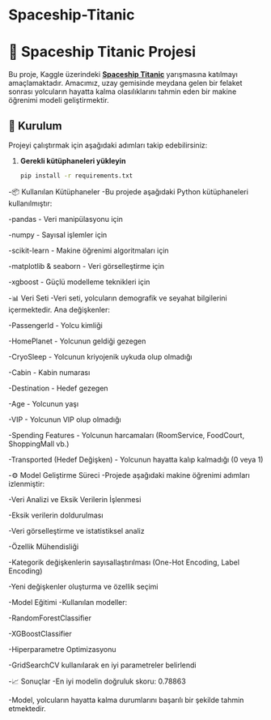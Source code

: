 # Spaceship-Titanic
# 🚀 Spaceship Titanic Projesi

Bu proje, Kaggle üzerindeki **[Spaceship Titanic](https://www.kaggle.com/competitions/spaceship-titanic/)** yarışmasına katılmayı amaçlamaktadır. Amacımız, uzay gemisinde meydana gelen bir felaket sonrası yolcuların hayatta kalma olasılıklarını tahmin eden bir makine öğrenimi modeli geliştirmektir.

## 🔧 Kurulum

Projeyi çalıştırmak için aşağıdaki adımları takip edebilirsiniz:

1. **Gerekli kütüphaneleri yükleyin**  
   ```bash
   pip install -r requirements.txt
-📦 Kullanılan Kütüphaneler
-Bu projede aşağıdaki Python kütüphaneleri kullanılmıştır:

-pandas - Veri manipülasyonu için

-numpy - Sayısal işlemler için

-scikit-learn - Makine öğrenimi algoritmaları için

-matplotlib & seaborn - Veri görselleştirme için

-xgboost - Güçlü modelleme teknikleri için

-📊 Veri Seti
-Veri seti, yolcuların demografik ve seyahat bilgilerini içermektedir. Ana değişkenler:

-PassengerId - Yolcu kimliği

-HomePlanet - Yolcunun geldiği gezegen

-CryoSleep - Yolcunun kriyojenik uykuda olup olmadığı

-Cabin - Kabin numarası

-Destination - Hedef gezegen

-Age - Yolcunun yaşı

-VIP - Yolcunun VIP olup olmadığı

-Spending Features - Yolcunun harcamaları (RoomService, FoodCourt, ShoppingMall vb.)

-Transported (Hedef Değişken) - Yolcunun hayatta kalıp kalmadığı (0 veya 1)

-⚙️ Model Geliştirme Süreci
-Projede aşağıdaki makine öğrenimi adımları izlenmiştir:

-Veri Analizi ve Eksik Verilerin İşlenmesi

-Eksik verilerin doldurulması

-Veri görselleştirme ve istatistiksel analiz

-Özellik Mühendisliği

-Kategorik değişkenlerin sayısallaştırılması (One-Hot Encoding, Label Encoding)

-Yeni değişkenler oluşturma ve özellik seçimi

-Model Eğitimi
-Kullanılan modeller:

-RandomForestClassifier

-XGBoostClassifier

-Hiperparametre Optimizasyonu

-GridSearchCV kullanılarak en iyi parametreler belirlendi

-📈 Sonuçlar
-En iyi modelin doğruluk skoru: 0.78863

-Model, yolcuların hayatta kalma durumlarını başarılı bir şekilde tahmin etmektedir.
